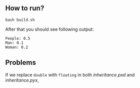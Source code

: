 ## How to run?

`bash build.sh`

After that you should see following output:

```
People: 0.5
Man: 0.1
Woman: 0.2
```

## Problems

If we replace `double` with `floating` in both _inheritance.pxd_ and _inheritance.pyx_, 

